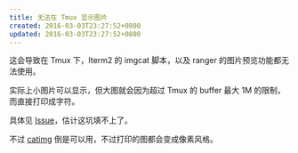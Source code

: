 ```yaml
---
title: 无法在 Tmux 显示图片
created: 2016-03-03T23:27:52+0800
updated: 2016-03-03T23:27:52+0800
---
```



这会导致在 Tmux 下，Iterm2 的 imgcat 脚本，以及 ranger 的图片预览功能都无法使用。

实际上小图片可以显示，但大图就会因为超过 Tmux 的 buffer 最大 1M 的限制，而直接打印成字符。

具体见 [Issue](https://github.com/tmux/tmux/issues/1502#issuecomment-429710887)，估计这坑填不上了。

不过 [catimg](https://github.com/posva/catimg) 倒是可以用，不过打印的图都会变成像素风格。
